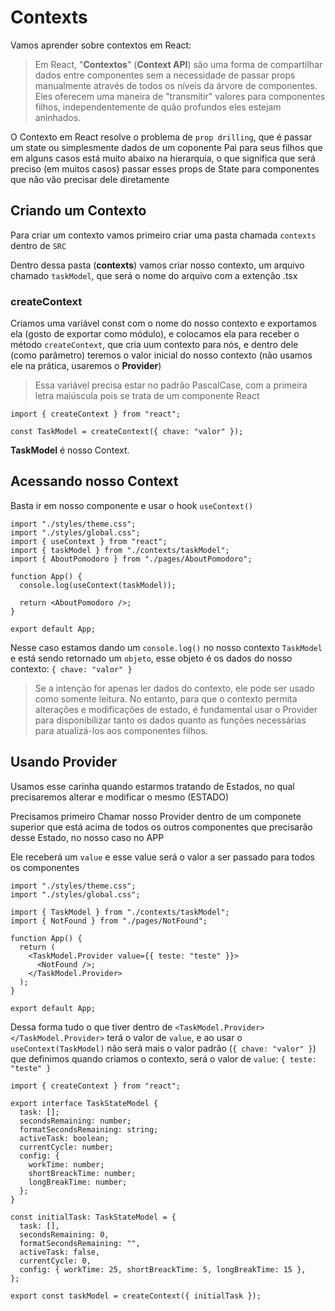 # **Contexts**

Vamos aprender sobre contextos em React:

> Em React, "**Contextos**" (**Context API**) são uma forma de compartilhar dados entre componentes sem a necessidade de passar props manualmente através de todos os níveis da árvore de componentes. Eles oferecem uma maneira de "transmitir" valores para componentes filhos, independentemente de quão profundos eles estejam aninhados.

O Contexto em React resolve o problema de `prop drilling`, que é passar um state ou simplesmente dados de um coponente Pai para seus filhos que em alguns casos está muito abaixo na hierarquia, o que significa que será preciso (em muitos casos) passar esses props de State para componentes que não vão precisar dele diretamente

## Criando um Contexto

Para criar um contexto vamos primeiro criar uma pasta chamada `contexts` dentro de `SRC`

Dentro dessa pasta (**contexts**) vamos criar nosso contexto, um arquivo chamado `taskModel`, que será o nome do arquivo com a extenção .tsx

### createContext

Criamos uma variável const com o nome do nosso contexto e exportamos ela (gosto de exportar como módulo), e colocamos ela para receber o método `createContext`, que cria uum contexto para nós, e dentro dele (como parâmetro) teremos o valor inicial do nosso contexto (não usamos ele na prática, usaremos o **Provider**)

> Essa variável precisa estar no padrão PascalCase, com a primeira letra maiúscula pois se trata de um componente React

```tsx
import { createContext } from "react";

const TaskModel = createContext({ chave: "valor" });
```

**TaskModel** é nosso Context.

## Acessando nosso Context

Basta ir em nosso componente e usar o hook `useContext()`

```tsx
import "./styles/theme.css";
import "./styles/global.css";
import { useContext } from "react";
import { taskModel } from "./contexts/taskModel";
import { AboutPomodoro } from "./pages/AboutPomodoro";

function App() {
  console.log(useContext(taskModel));

  return <AboutPomodoro />;
}

export default App;
```

Nesse caso estamos dando um `console.log()` no nosso contexto `TaskModel` e está sendo retornado um `objeto`, esse objeto é os dados do nosso contexto: `{ chave: "valor" }`

> Se a intenção for apenas ler dados do contexto, ele pode ser usado como somente leitura. No entanto, para que o contexto permita alterações e modificações de estado, é fundamental usar o Provider para disponibilizar tanto os dados quanto as funções necessárias para atualizá-los aos componentes filhos.

## Usando Provider

Usamos esse carinha quando estarmos tratando de Estados, no qual precisaremos alterar e modificar o mesmo (ESTADO)

Precisamos primeiro Chamar nosso Provider dentro de um componete superior que está acima de todos os outros componentes que precisarão desse Estado, no nosso caso no APP

Ele receberá um `value` e esse value será o valor a ser passado para todos os componentes

```tsx
import "./styles/theme.css";
import "./styles/global.css";

import { TaskModel } from "./contexts/taskModel";
import { NotFound } from "./pages/NotFound";

function App() {
  return (
    <TaskModel.Provider value={{ teste: "teste" }}>
      <NotFound />;
    </TaskModel.Provider>
  );
}

export default App;
```

Dessa forma tudo o que tiver dentro de `<TaskModel.Provider> </TaskModel.Provider>` terá o valor de `value`, e ao usar o `useContext(TaskModel)` não será mais o valor padrão (`{ chave: "valor" }`) que definimos quando criamos o contexto, será o valor de `value`: `{ teste: "teste" }`

```tsx
import { createContext } from "react";

export interface TaskStateModel {
  task: [];
  secondsRemaining: number;
  formatSecondsRemaining: string;
  activeTask: boolean;
  currentCycle: number;
  config: {
    workTime: number;
    shortBreackTime: number;
    longBreakTime: number;
  };
}

const initialTask: TaskStateModel = {
  task: [],
  secondsRemaining: 0,
  formatSecondsRemaining: "",
  activeTask: false,
  currentCycle: 0,
  config: { workTime: 25, shortBreackTime: 5, longBreakTime: 15 },
};

export const taskModel = createContext({ initialTask });
```
